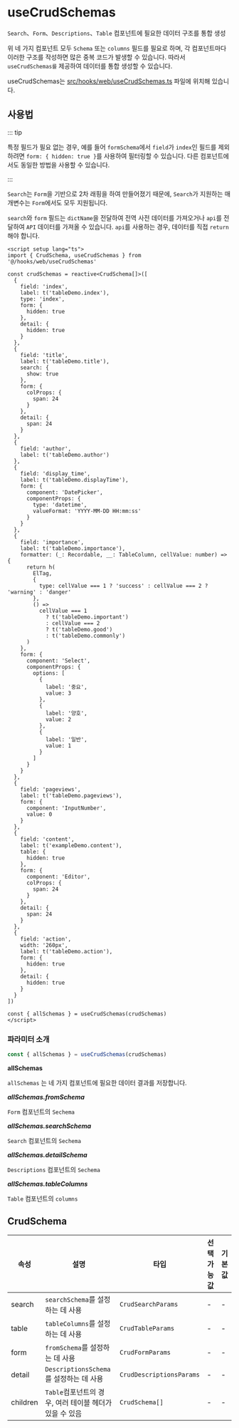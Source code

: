 # useCrudSchemas
`Search`、`Form`、`Descriptions`、`Table` 컴포넌트에 필요한 데이터 구조를 통합 생성

위 네 가지 컴포넌트 모두 `Schema` 또는 `columns` 필드를 필요로 하며, 각 컴포넌트마다 이러한 구조를 작성하면 많은 중복 코드가 발생할 수 있습니다. 따라서 `useCrudSchemas를` 제공하여 데이터를 통합 생성할 수 있습니다.

useCrudSchemas는 [src/hooks/web/useCrudSchemas.ts](https://github.com/web2-solution/web2-vue-framework/blob/demo/src/hooks/web/useCrudSchemas.ts) 파일에 위치해 있습니다.

## 사용법

::: tip

특정 필드가 필요 없는 경우, 예를 들어 `formSchema`에서 `field`가 `index`인 필드를 제외하려면 `form: { hidden: true }`를 사용하여 필터링할 수 있습니다. 다른 컴포넌트에서도 동일한 방법을 사용할 수 있습니다.

:::

`Search`는 `Form`을 기반으로 2차 래핑을 하여 만들어졌기 때문에, `Search`가 지원하는 매개변수는 `Form`에서도 모두 지원됩니다.

`search`와 `form` 필드는 `dictName`을 전달하여 전역 사전 데이터를 가져오거나 `api`를 전달하여 `API` 데이터를 가져올 수 있습니다. `api`를 사용하는 경우, 데이터를 직접 `return`해야 합니다.

```vue
<script setup lang="ts">
import { CrudSchema, useCrudSchemas } from '@/hooks/web/useCrudSchemas'

const crudSchemas = reactive<CrudSchema[]>([
  {
    field: 'index',
    label: t('tableDemo.index'),
    type: 'index',
    form: {
      hidden: true
    },
    detail: {
      hidden: true
    }
  },
  {
    field: 'title',
    label: t('tableDemo.title'),
    search: {
      show: true
    },
    form: {
      colProps: {
        span: 24
      }
    },
    detail: {
      span: 24
    }
  },
  {
    field: 'author',
    label: t('tableDemo.author')
  },
  {
    field: 'display_time',
    label: t('tableDemo.displayTime'),
    form: {
      component: 'DatePicker',
      componentProps: {
        type: 'datetime',
        valueFormat: 'YYYY-MM-DD HH:mm:ss'
      }
    }
  },
  {
    field: 'importance',
    label: t('tableDemo.importance'),
    formatter: (_: Recordable, __: TableColumn, cellValue: number) => {
      return h(
        ElTag,
        {
          type: cellValue === 1 ? 'success' : cellValue === 2 ? 'warning' : 'danger'
        },
        () =>
          cellValue === 1
            ? t('tableDemo.important')
            : cellValue === 2
            ? t('tableDemo.good')
            : t('tableDemo.commonly')
      )
    },
    form: {
      component: 'Select',
      componentProps: {
        options: [
          {
            label: '중요',
            value: 3
          },
          {
            label: '양호',
            value: 2
          },
          {
            label: '일반',
            value: 1
          }
        ]
      }
    }
  },
  {
    field: 'pageviews',
    label: t('tableDemo.pageviews'),
    form: {
      component: 'InputNumber',
      value: 0
    }
  },
  {
    field: 'content',
    label: t('exampleDemo.content'),
    table: {
      hidden: true
    },
    form: {
      component: 'Editor',
      colProps: {
        span: 24
      }
    },
    detail: {
      span: 24
    }
  },
  {
    field: 'action',
    width: '260px',
    label: t('tableDemo.action'),
    form: {
      hidden: true
    },
    detail: {
      hidden: true
    }
  }
])

const { allSchemas } = useCrudSchemas(crudSchemas)
</script>

```

### 파라미터 소개

```ts
const { allSchemas } = useCrudSchemas(crudSchemas)
```

**allSchemas**

`allSchemas` 는 네 가지 컴포넌트에 필요한 데이터 결과를 저장합니다.


***allSchemas.fromSchema***

`Form` 컴포넌트의  `Sechema`

***allSchemas.searchSchema***

`Search` 컴포넌트의  `Sechema`

***allSchemas.detailSchema***

`Descriptions` 컴포넌트의  `Sechema`

***allSchemas.tableColumns***

`Table` 컴포넌트의  `columns`

## CrudSchema

| 속성 | 설명 | 타입 | 선택 가능 값 | 기본 값 |
| ---- | ---- | ---- | ---- | ---- |
| search | `searchSchema`를 설정하는 데 사용 | `CrudSearchParams` | - | - |
| table | `tableColumns`를 설정하는 데 사용 | `CrudTableParams` | - | - |
| form | `fromSchema`를 설정하는 데 사용 | `CrudFormParams` | - | - |
| detail | `DescriptionsSchema`를 설정하는 데 사용 | `CrudDescriptionsParams` | - | - |
| children | `Table`컴포넌트의 경우, 여러 테이블 헤더가 있을 수 있음 | `CrudSchema[]` | - | - |

